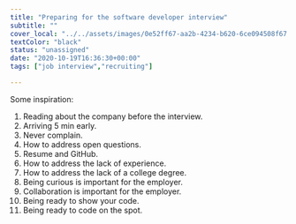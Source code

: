 ```yaml
---
title: "Preparing for the software developer interview"
subtitle: ""
cover_local: "../../assets/images/0e52ff67-aa2b-4234-b620-6ce094508f67.jpeg"
textColor: "black"
status: "unassigned"
date: "2020-10-19T16:36:30+00:00"
tags: ["job interview","recruiting"]

---
```


Some inspiration:
1. Reading about the company before the interview.
2. Arriving 5 min early.
3. Never complain.
4. How to address open questions.
5. Resume and GitHub.
6. How to address the lack of experience.
7. How to address the lack of a college degree.
8. Being curious is important for the employer.
9. Collaboration is important for the employer.
10. Being ready to show your code.
11. Being ready to code on the spot.
